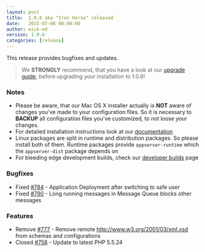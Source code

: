 ```yaml
---
layout: post
title:  1.0.6 aka "Iron Horse" released
date:   2015-07-06 00:00:00
author: wick-ed
version: 1.0.6
categories: [release]
---
```

This release provides bugfixes and updates.

> We **STRONGLY** recommend, that you have a look at our [upgrade guide](https://github.com/appserver-io/appserver/blob/1.0/UPGRADE-1.0.6.md), before upgrading your installation to 1.0.6!

### Notes

* Please be aware, that our Mac OS X installer actually is **NOT** aware of changes you've made to your configuration files. So it is necessary to **BACKUP** all configuration files you've customized, to not loose your changes.
* For detailed installation instructions look at our [documentation](http://appserver.io/get-started/documentation.html)
* Linux packages are split in runtime and distribution packages. So please install both of them. Runtime packages provide `appserver-runtime` which the `appserver-dist` package depends on
* For bleeding edge development builds, check our [developer builds](http://builds.appserver.io) page

### Bugfixes

* Fixed [#784](https://github.com/appserver-io/appserver/issues/784) - Application Deployment after switching to safe user
* Fixed [#790](https://github.com/appserver-io/appserver/issues/790) - Long running messages in Message Queue blocks other messages

### Features

* Remove [#777](https://github.com/appserver-io/appserver/issues/777) - Remove remote http://www.w3.org/2001/03/xml.xsd from schemas and configurations
* Closed [#758](https://github.com/appserver-io/appserver/issues/758) - Update to latest PHP 5.5.24
